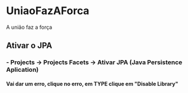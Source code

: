 # UniaoFazAForca
A união faz a força

## Ativar o JPA

### - Projects -> Projects Facets -> Ativar JPA (Java Persistence Aplication)
#### Vai dar um erro, clique no erro, em TYPE clique em "Disable Library"
